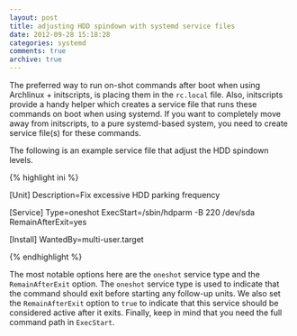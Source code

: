 ```yaml
---
layout: post
title: adjusting HDD spindown with systemd service files
date: 2012-09-28 15:18:28
categories: systemd
comments: true
archive: true
---
```


The preferred way to run on-shot commands after boot when using Archlinux + initscripts,
is placing them in the `rc.local` file. Also, initscripts provide a handy helper which creates a
service file that runs these commands on boot when using systemd. If you want to completely
move away from initscripts, to a pure systemd-based system, you need to create service
file(s) for these commands.

The following is an example service file that adjust the HDD spindown levels.

{% highlight ini %}

[Unit]
Description=Fix excessive HDD parking frequency

[Service]
Type=oneshot
ExecStart=/sbin/hdparm -B 220 /dev/sda
RemainAfterExit=yes

[Install]
WantedBy=multi-user.target

{% endhighlight %}

The most notable options here are the `oneshot` service type and the `RemainAfterExit` option.
The `oneshot` service type is used to indicate that the command should exit before starting any
follow-up units. We also set the `RemainAfterExit` option to `true` to indicate that this service
should be considered active after it exits. Finally, keep in mind that you need the full command
path in `ExecStart`.
